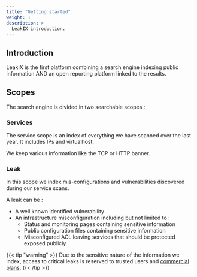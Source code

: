 ```yaml
---
title: "Getting started"
weight: 1
description: >
  LeakIX introduction.
---
```



## Introduction

LeakIX is the first platform combining a search engine indexing public information AND an open reporting platform linked to the results.

## Scopes

The search engine is divided in two searchable scopes :

### Services

The service scope is an index of everything we have scanned over the last year. It includes IPs and virtualhost.

We keep various information like the TCP or HTTP banner.

### Leak

In this scope we index mis-configurations and vulnerabilities discovered during our service scans.

A leak can be :

- A well known identified vulnerability
- An infrastructure misconfiguration including but not limited to :
  - Status and monitoring pages containing sensitive information
  - Public configuration files containing sensitive information
  - Misconfigured ACL leaving services that should be protected exposed publicly

{{< tip "warning" >}}
Due to the sensitive nature of the information we index, access to critical leaks is reserved to trusted users and [commercial plans](https://leakix.net/plans).
{{< /tip >}}

